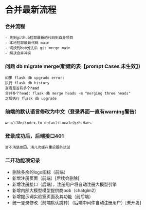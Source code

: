 # 合并最新流程
### 合并流程
```
- 先到github拉取最新的代码到自身项目
- 本地拉取最新代码 main 
- 切换到bob分支后 git merge main
- 解决合并冲突
```

### 问题 db migrate merge(新建的表【prompt Cases 未生效】)
```
如果 flask db upgrade error:
执行 flask db history
查看是否有多个head
合并多个head: flask db merge heads -m "merging three heads"
之后执行 flask db upgrade 
```

### 前端的默认语言修改为中文（登录界面一直有warning警告）
```
web/i18n/index.tx defaultLocale为zh-Hans
```

### 登录成功后，后端接口401
```
暂不清楚原因，清几次缓存重启服务试试
```
### 二开功能项记录

- 删除多余的logo图标（前端）
- 新增注册页面（前端）[后续会删除]
- 新增注册接口（后端），注册用户将自动注册大模型引擎
- 新增内部大模型模型提供商bob（chatglm2）
- 新增提示词实验室页面及其功能（前后端）
- 统一登录修改（前端默认跳转）（后端中间件自动注册用户）[未开发]


